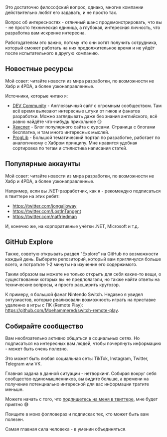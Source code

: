 Это достаточно философский вопрос, однако, многие компании действительно любят его задавать, и не просто так. 
  
Вопрос об интересностях - отличный шанс продемонстрировать, что вы - не просто техническая единица, а глубокая, интересная личность, что разработка вам искренне интересна.
  
Работодателям это важно, потому что они хотят получить сотрудника, который сможет работать на них продолжительное время и не уйдёт после испытательного в другую компанию.
  
## Новостные ресурсы
Мой совет: читайте новости из мира разработки, по возможности не Хабр и 4PDA, а более узконаправленные.
  
Источники, которые читаю я:
* [DEV Community](https://dev.to/) - Англоязычный сайт с огромным сообществом. Там всё время вылезают интересные штуки от гиков и фанатов разработки. Можно заглядывать даже без знания английского, всё равно найдёте что-нибудь прикольное :smirk:
* [Хекслет](https://ru.hexlet.io/blog) - Блог популярного сайта с курсами. Страница с блогами бесплатна, и там много интересных мыслей.
* [ProgLib](https://proglib.io/) - Большой тематический портал по разработке, работает по аналогичному с Хабром принципу. Мне нравится удобная сортировка по тегам и стилистика написания статей.

## Популярные аккаунты
Мой совет: читайте новости из мира разработки, по возможности не Хабр и 4PDA, а более узконаправленные.
  
Например, если вы .NET-разработчик, как я - рекомендую подписаться в твиттере на этих ребят:
* https://twitter.com/jongalloway
* https://twitter.com/LostInTangent
* https://twitter.com/natfriedman
  
И, конечно же, на корпоративные учётки .NET, Microsoft и т.д.
  
## GitHub Explore
Также, советую открывать раздел "Explore" на GitHub по возможности каждый день. Выберите репозиторий, который вам приглянулся больше всего, и потратьте 1-2 минуты на изучение его содержимого.
    
Таким образом вы можете не только открыть для себя какие-то вещи, о существовании которых вы не предполагали, но также найти ответы на технические вопросы, и просто расширить кругозор.
  
К примеру, я большой фанат Nintendo Switch. Недавно я увидел энтузиастов, которые реализовали возможность играть на приставке удаленно в игры с ПК (Remote Play): https://github.com/Moehammered/switch-remote-play.

## Собирайте сообщество
Вам необязательно активно общаться в социальных сетях. Но подписаться на интересных вам людей, чтобы почерпнуть информацию - может быть очень полезно.
  
Это может быть любая социальная сеть: TikTok, Instagram, Twitter, Telegram или VK.
  
Главная задача в данной ситуации - нетворкинг. Собирая вокруг себя сообщество единомышленников, вы видите больше, а времени на получение потенциально интересной для вас информации тратите меньше.
  
Можете начать с того, что [подпишетесь на меня в твиттере](https://twitter.com/alex_andrero), мне будет приятно :sweat_smile: 

Поищите в моих фолловерах и подписках тех, кто может быть вам полезен.
  
Самая главная сила человека - в умении объединяться.
